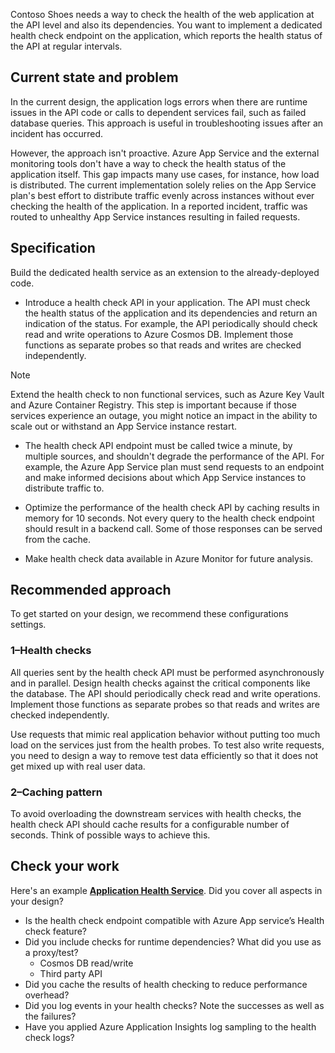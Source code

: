 Contoso Shoes needs a way to check the health of the web application at the API level and also its dependencies. You want to implement a dedicated health check endpoint on the application, which reports the health status of the API at regular intervals. 

## Current state and problem

In the current design, the application logs errors when there are  runtime issues in the API code or calls to dependent services fail, such as failed database queries. This approach is useful in troubleshooting issues after an incident has occurred. 

However, the approach isn't proactive. Azure App Service and the external monitoring tools don't have a way to check the health status of the application itself. This gap impacts many use cases, for instance, how load is distributed. The current implementation solely relies on the App Service plan's best effort to distribute traffic evenly across instances without ever checking the health of the application. In a reported incident, traffic was routed to unhealthy App Service instances resulting in failed requests.

## Specification

Build the dedicated health service as an extension to the already-deployed code.

- Introduce a health check API in your application. The API must check the health status of the application and its dependencies and return an indication of the status. For example, the API periodically should check read and write operations to Azure Cosmos DB. Implement those functions as separate probes so that reads and writes are checked independently.
   
> [!NOTE] 
> Extend the health check to non functional services, such as Azure Key Vault and Azure Container Registry. This step is important because if those services experience an outage, you might notice an impact in the ability to scale out or withstand an App Service instance restart.

- The health check API endpoint must be called twice a minute, by multiple sources, and shouldn't degrade the performance of the API. For example, the Azure App Service plan must send requests to an endpoint and make informed decisions about which App Service instances to distribute traffic to. 

- Optimize the performance of the health check API by caching results in memory for 10 seconds. Not every query to the health check endpoint should result in a backend call. Some of those responses can be served from the cache.

- Make health check data available in Azure Monitor for future analysis.


## Recommended approach
To get started on your design, we recommend these configurations settings.

### 1&ndash;Health checks

All queries sent by the health check API must be performed asynchronously and in parallel. Design health checks against the critical components like the database. The API should periodically check read and write operations. Implement those functions as separate probes so that reads and writes are checked independently.

Use requests that mimic real application behavior without putting too much load on the services just from the health probes. To test also write requests, you need to design a way to remove test data efficiently so that it does not get mixed up with real user data.

### 2&ndash;Caching pattern

To avoid overloading the downstream services with health checks, the health check API should cache results for a configurable number of seconds. Think of possible ways to achieve this.

## Check your work

Here's an example [**Application Health Service**](/azure/architecture/reference-architectures/containers/aks-mission-critical/mission-critical-health-modeling#application-health-service). Did you cover all aspects in your design?

- Is the health check endpoint compatible with Azure App service’s Health check feature?
- Did you include checks for runtime dependencies? What did you use as a proxy/test? 
    - Cosmos DB read/write
    - Third party API  
- Did you cache the results of health checking to reduce performance overhead? 
- Did you log events in your health checks? Note the successes as well as the failures?
- Have you applied Azure Application Insights log sampling to the health check logs?


